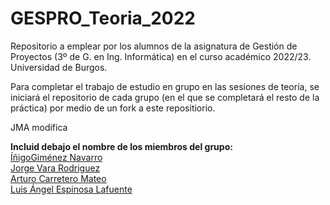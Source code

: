 # GESPRO_Teoria_2022
Repositorio a emplear por los alumnos de la asignatura de Gestión de Proyectos (3º de G. en Ing. Informática) en el curso académico 2022/23. Universidad de Burgos.

Para completar el trabajo de estudio en grupo en las sesiones de teoría, se iniciará el repositorio de cada grupo (en el que se completará el resto de la práctica) por medio de un fork a este repositiorio.


JMA modifica

**Incluid debajo el nombre de los miembros del grupo:**
<br>
<a href ="https://github.com/InigoGimenezNavarro">ÍñigoGiménez Navarro </a>
<br>
<a href="https://github.com/Varix2">Jorge Vara Rodriguez </a>
<br>
<a href="https://github.com/arturoCM99">Arturo Carretero Mateo</a>
<br>
<a href="https://github.com/fravian99">Luis Ángel Espinosa Lafuente </a>
